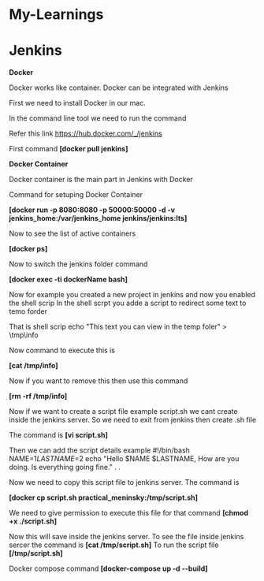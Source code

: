 # My-Learnings


# Jenkins

**Docker**

Docker works like container. Docker can be integrated with Jenkins

First we need to install Docker in our mac.

In the command line tool we need to run the command

Refer this link
https://hub.docker.com/_/jenkins

First command
**[docker pull jenkins]**

**Docker Container**

Docker container is the main part in Jenkins with Docker

Command for setuping Docker Container

**[docker run -p 8080:8080 -p 50000:50000 -d -v jenkins_home:/var/jenkins_home jenkins/jenkins:lts]**

Now to see the list of active containers 

**[docker ps]**

Now to switch the jenkins folder command

**[docker exec -ti dockerName bash]**

Now for example you created a new project in jenkins and now you enabled the shell scrip
In the shell scrpt you adde a script to redirect some text to temo forder

That is shell scrip
echo "This text you can view in the temp foler" > \tmp\info

Now command to execute this is 

**[cat /tmp/info]**

Now if you want to remove this then use this command

**[rm -rf /tmp/info]**

Now if we want to create a script file example script.sh we cant create inside the jenkins server. So we need to exit from jenkins then create .sh file

The command is 
**[vi script.sh]**

Then we can add the script details example
#!/bin/bash
NAME=$1
LASTNAME=$2
echo "Hello $NAME $LASTNAME, How are you doing. Is everything going fine."
.
.

Now we need to copy this script file to jenkins server. The command is

**[docker cp script.sh practical_meninsky:/tmp/script.sh]**

We need to give permission to execute this file for that command
**[chmod +x ./script.sh]**

Now this will save inside the jenkins server.
To see the file inside jenkins sercer the command is 
**[cat /tmp/script.sh]**
To run the script file
**[/tmp/script.sh]**

Docker compose command
**[docker-compose up -d --build]**
